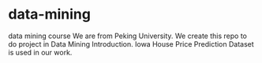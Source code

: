 # data-mining
data mining course
We are from Peking University.
We create this repo to do project in Data Mining Introduction.
Iowa House Price Prediction Dataset is used in our work.
